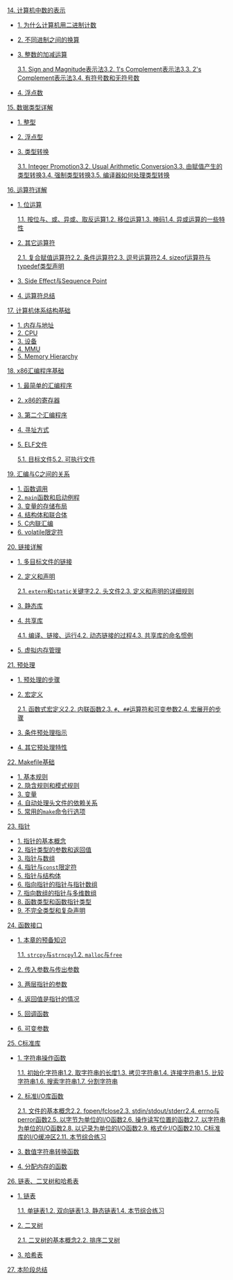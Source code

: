 [14. 计算机中数的表示](https://akaedu.github.io/book/ch14.html)

- [1. 为什么计算机用二进制计数](https://akaedu.github.io/book/ch14s01.html)

- [2. 不同进制之间的换算](https://akaedu.github.io/book/ch14s02.html)

- [3. 整数的加减运算](https://akaedu.github.io/book/ch14s03.html)

  [3.1. Sign and Magnitude表示法](https://akaedu.github.io/book/ch14s03.html#id2753623)[3.2. 1's Complement表示法](https://akaedu.github.io/book/ch14s03.html#id2753761)[3.3. 2's Complement表示法](https://akaedu.github.io/book/ch14s03.html#id2753996)[3.4. 有符号数和无符号数](https://akaedu.github.io/book/ch14s03.html#id2754091)

- [4. 浮点数](https://akaedu.github.io/book/ch14s04.html)

[15. 数据类型详解](https://akaedu.github.io/book/ch15.html)

- [1. 整型](https://akaedu.github.io/book/ch15s01.html)

- [2. 浮点型](https://akaedu.github.io/book/ch15s02.html)

- [3. 类型转换](https://akaedu.github.io/book/ch15s03.html)

  [3.1. Integer Promotion](https://akaedu.github.io/book/ch15s03.html#id2757955)[3.2. Usual Arithmetic Conversion](https://akaedu.github.io/book/ch15s03.html#id2758200)[3.3. 由赋值产生的类型转换](https://akaedu.github.io/book/ch15s03.html#id2758516)[3.4. 强制类型转换](https://akaedu.github.io/book/ch15s03.html#id2758655)[3.5. 编译器如何处理类型转换](https://akaedu.github.io/book/ch15s03.html#id2758764)

[16. 运算符详解](https://akaedu.github.io/book/ch16.html)

- [1. 位运算](https://akaedu.github.io/book/ch16s01.html)

  [1.1. 按位与、或、异或、取反运算](https://akaedu.github.io/book/ch16s01.html#id2761062)[1.2. 移位运算](https://akaedu.github.io/book/ch16s01.html#id2761805)[1.3. 掩码](https://akaedu.github.io/book/ch16s01.html#id2761995)[1.4. 异或运算的一些特性](https://akaedu.github.io/book/ch16s01.html#id2762114)

- [2. 其它运算符](https://akaedu.github.io/book/ch16s02.html)

  [2.1. 复合赋值运算符](https://akaedu.github.io/book/ch16s02.html#id2762352)[2.2. 条件运算符](https://akaedu.github.io/book/ch16s02.html#id2762537)[2.3. 逗号运算符](https://akaedu.github.io/book/ch16s02.html#id2762598)[2.4. sizeof运算符与typedef类型声明](https://akaedu.github.io/book/ch16s02.html#id2762676)

- [3. Side Effect与Sequence Point](https://akaedu.github.io/book/ch16s03.html)

- [4. 运算符总结](https://akaedu.github.io/book/ch16s04.html)

[17. 计算机体系结构基础](https://akaedu.github.io/book/ch17.html)

- [1. 内存与地址](https://akaedu.github.io/book/ch17s01.html)
- [2. CPU](https://akaedu.github.io/book/ch17s02.html)
- [3. 设备](https://akaedu.github.io/book/ch17s03.html)
- [4. MMU](https://akaedu.github.io/book/ch17s04.html)
- [5. Memory Hierarchy](https://akaedu.github.io/book/ch17s05.html)

[18. x86汇编程序基础](https://akaedu.github.io/book/ch18.html)

- [1. 最简单的汇编程序](https://akaedu.github.io/book/ch18s01.html)

- [2. x86的寄存器](https://akaedu.github.io/book/ch18s02.html)

- [3. 第二个汇编程序](https://akaedu.github.io/book/ch18s03.html)

- [4. 寻址方式](https://akaedu.github.io/book/ch18s04.html)

- [5. ELF文件](https://akaedu.github.io/book/ch18s05.html)

  [5.1. 目标文件](https://akaedu.github.io/book/ch18s05.html#id2770854)[5.2. 可执行文件](https://akaedu.github.io/book/ch18s05.html#id2771639)

[19. 汇编与C之间的关系](https://akaedu.github.io/book/ch19.html)

- [1. 函数调用](https://akaedu.github.io/book/ch19s01.html)
- [2. `main`函数和启动例程](https://akaedu.github.io/book/ch19s02.html)
- [3. 变量的存储布局](https://akaedu.github.io/book/ch19s03.html)
- [4. 结构体和联合体](https://akaedu.github.io/book/ch19s04.html)
- [5. C内联汇编](https://akaedu.github.io/book/ch19s05.html)
- [6. volatile限定符](https://akaedu.github.io/book/ch19s06.html)

[20. 链接详解](https://akaedu.github.io/book/ch20.html)

- [1. 多目标文件的链接](https://akaedu.github.io/book/ch20s01.html)

- [2. 定义和声明](https://akaedu.github.io/book/ch20s02.html)

  [2.1. `extern`和`static`关键字](https://akaedu.github.io/book/ch20s02.html#id2787367)[2.2. 头文件](https://akaedu.github.io/book/ch20s02.html#id2788051)[2.3. 定义和声明的详细规则](https://akaedu.github.io/book/ch20s02.html#id2788815)

- [3. 静态库](https://akaedu.github.io/book/ch20s03.html)

- [4. 共享库](https://akaedu.github.io/book/ch20s04.html)

  [4.1. 编译、链接、运行](https://akaedu.github.io/book/ch20s04.html#id2789691)[4.2. 动态链接的过程](https://akaedu.github.io/book/ch20s04.html#id2790795)[4.3. 共享库的命名惯例](https://akaedu.github.io/book/ch20s04.html#id2791032)

- [5. 虚拟内存管理](https://akaedu.github.io/book/ch20s05.html)

[21. 预处理](https://akaedu.github.io/book/ch21.html)

- [1. 预处理的步骤](https://akaedu.github.io/book/ch21s01.html)

- [2. 宏定义](https://akaedu.github.io/book/ch21s02.html)

  [2.1. 函数式宏定义](https://akaedu.github.io/book/ch21s02.html#id2797214)[2.2. 内联函数](https://akaedu.github.io/book/ch21s02.html#id2797661)[2.3. `#`、`##`运算符和可变参数](https://akaedu.github.io/book/ch21s02.html#id2797840)[2.4. 宏展开的步骤](https://akaedu.github.io/book/ch21s02.html#id2798306)

- [3. 条件预处理指示](https://akaedu.github.io/book/ch21s03.html)

- [4. 其它预处理特性](https://akaedu.github.io/book/ch21s04.html)

[22. Makefile基础](https://akaedu.github.io/book/ch22.html)

- [1. 基本规则](https://akaedu.github.io/book/ch22s01.html)
- [2. 隐含规则和模式规则](https://akaedu.github.io/book/ch22s02.html)
- [3. 变量](https://akaedu.github.io/book/ch22s03.html)
- [4. 自动处理头文件的依赖关系](https://akaedu.github.io/book/ch22s04.html)
- [5. 常用的`make`命令行选项](https://akaedu.github.io/book/ch22s05.html)

[23. 指针](https://akaedu.github.io/book/ch23.html)

- [1. 指针的基本概念](https://akaedu.github.io/book/ch23s01.html)
- [2. 指针类型的参数和返回值](https://akaedu.github.io/book/ch23s02.html)
- [3. 指针与数组](https://akaedu.github.io/book/ch23s03.html)
- [4. 指针与`const`限定符](https://akaedu.github.io/book/ch23s04.html)
- [5. 指针与结构体](https://akaedu.github.io/book/ch23s05.html)
- [6. 指向指针的指针与指针数组](https://akaedu.github.io/book/ch23s06.html)
- [7. 指向数组的指针与多维数组](https://akaedu.github.io/book/ch23s07.html)
- [8. 函数类型和函数指针类型](https://akaedu.github.io/book/ch23s08.html)
- [9. 不完全类型和复杂声明](https://akaedu.github.io/book/ch23s09.html)

[24. 函数接口](https://akaedu.github.io/book/ch24.html)

- [1. 本章的预备知识](https://akaedu.github.io/book/ch24s01.html)

  [1.1. `strcpy`与`strncpy`](https://akaedu.github.io/book/ch24s01.html#id2819066)[1.2. `malloc`与`free`](https://akaedu.github.io/book/ch24s01.html#id2820062)

- [2. 传入参数与传出参数](https://akaedu.github.io/book/ch24s02.html)

- [3. 两层指针的参数](https://akaedu.github.io/book/ch24s03.html)

- [4. 返回值是指针的情况](https://akaedu.github.io/book/ch24s04.html)

- [5. 回调函数](https://akaedu.github.io/book/ch24s05.html)

- [6. 可变参数](https://akaedu.github.io/book/ch24s06.html)

[25. C标准库](https://akaedu.github.io/book/ch25.html)

- [1. 字符串操作函数](https://akaedu.github.io/book/ch25s01.html)

  [1.1. 初始化字符串](https://akaedu.github.io/book/ch25s01.html#id2827594)[1.2. 取字符串的长度](https://akaedu.github.io/book/ch25s01.html#id2827671)[1.3. 拷贝字符串](https://akaedu.github.io/book/ch25s01.html#id2827741)[1.4. 连接字符串](https://akaedu.github.io/book/ch25s01.html#id2828376)[1.5. 比较字符串](https://akaedu.github.io/book/ch25s01.html#id2828656)[1.6. 搜索字符串](https://akaedu.github.io/book/ch25s01.html#id2828881)[1.7. 分割字符串](https://akaedu.github.io/book/ch25s01.html#id2829046)

- [2. 标准I/O库函数](https://akaedu.github.io/book/ch25s02.html)

  [2.1. 文件的基本概念](https://akaedu.github.io/book/ch25s02.html#id2829671)[2.2. fopen/fclose](https://akaedu.github.io/book/ch25s02.html#id2829869)[2.3. stdin/stdout/stderr](https://akaedu.github.io/book/ch25s02.html#id2830485)[2.4. errno与perror函数](https://akaedu.github.io/book/ch25s02.html#id2830807)[2.5. 以字节为单位的I/O函数](https://akaedu.github.io/book/ch25s02.html#id2831236)[2.6. 操作读写位置的函数](https://akaedu.github.io/book/ch25s02.html#id2831814)[2.7. 以字符串为单位的I/O函数](https://akaedu.github.io/book/ch25s02.html#id2832034)[2.8. 以记录为单位的I/O函数](https://akaedu.github.io/book/ch25s02.html#id2832480)[2.9. 格式化I/O函数](https://akaedu.github.io/book/ch25s02.html#id2832755)[2.10. C标准库的I/O缓冲区](https://akaedu.github.io/book/ch25s02.html#id2834346)[2.11. 本节综合练习](https://akaedu.github.io/book/ch25s02.html#id2834904)

- [3. 数值字符串转换函数](https://akaedu.github.io/book/ch25s03.html)

- [4. 分配内存的函数](https://akaedu.github.io/book/ch25s04.html)

[26. 链表、二叉树和哈希表](https://akaedu.github.io/book/ch26.html)

- [1. 链表](https://akaedu.github.io/book/ch26s01.html)

  [1.1. 单链表](https://akaedu.github.io/book/ch26s01.html#id2844144)[1.2. 双向链表](https://akaedu.github.io/book/ch26s01.html#id2845376)[1.3. 静态链表](https://akaedu.github.io/book/ch26s01.html#id2845707)[1.4. 本节综合练习](https://akaedu.github.io/book/ch26s01.html#id2845773)

- [2. 二叉树](https://akaedu.github.io/book/ch26s02.html)

  [2.1. 二叉树的基本概念](https://akaedu.github.io/book/ch26s02.html#id2845875)[2.2. 排序二叉树](https://akaedu.github.io/book/ch26s02.html#id2846120)

- [3. 哈希表](https://akaedu.github.io/book/ch26s03.html)

[27. 本阶段总结](https://akaedu.github.io/book/ch27.html)